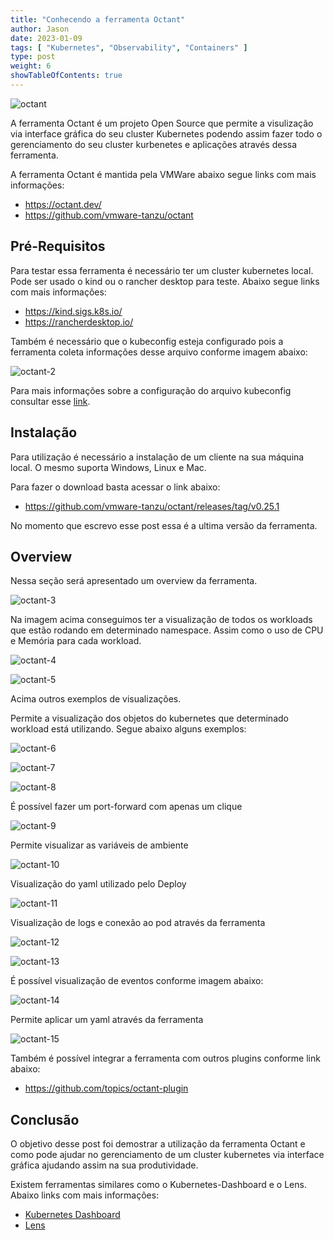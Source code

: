 ```yaml
---
title: "Conhecendo a ferramenta Octant"
author: Jason
date: 2023-01-09
tags: [ "Kubernetes", "Observability", "Containers" ]
type: post
weight: 6
showTableOfContents: true
---
```


![octant](/images/octant.jpg)

A ferramenta Octant é um projeto Open Source que permite a visulização
via interface gráfica do seu cluster Kubernetes podendo assim fazer todo
o gerenciamento do seu cluster kurbenetes e aplicações através dessa
ferramenta.

A ferramenta Octant é mantida pela VMWare abaixo segue links com mais
informações:

- https://octant.dev/
- https://github.com/vmware-tanzu/octant

## Pré-Requisitos 

Para testar essa ferramenta é necessário ter um cluster kubernetes
local. Pode ser usado o kind ou o rancher desktop para teste. Abaixo
segue links com mais informações:

- https://kind.sigs.k8s.io/
- https://rancherdesktop.io/

Também é necessário que o kubeconfig esteja configurado pois a
ferramenta coleta informações desse arquivo conforme imagem abaixo:

![octant-2](/images/octant-2.jpg)

Para mais informações sobre a configuração do arquivo kubeconfig
consultar
esse [link](https://kubernetes.io/pt-br/docs/concepts/configuration/organize-cluster-access-kubeconfig/).

## Instalação 

Para utilização é necessário a instalação de um cliente na sua máquina
local. O mesmo suporta Windows, Linux e Mac.

Para fazer o download basta acessar o link abaixo:

-  https://github.com/vmware-tanzu/octant/releases/tag/v0.25.1

No momento que escrevo esse post essa é a ultima versão da ferramenta.

## Overview 

Nessa seção será apresentado um overview da ferramenta.

![octant-3](/images/octant-3.jpg)

Na imagem acima conseguimos ter a visualização de todos os workloads que
estão rodando em determinado namespace. Assim como o uso de CPU e
Memória para cada workload.

![octant-4](/images/octant-4.jpg)

![octant-5](/images/octant-5.jpg)

Acima outros exemplos de visualizações.

Permite a visualização dos objetos do kubernetes que determinado
workload está utilizando. Segue abaixo alguns exemplos:

![octant-6](/images/octant-6.jpg)

![octant-7](/images/octant-7.jpg)

![octant-8](/images/octant-8.jpg)

É possível fazer um port-forward com apenas um clique

![octant-9](/images/octant-9.jpg)

Permite visualizar as variáveis de ambiente

![octant-10](/images/octant-10.jpg)

Visualização do yaml utilizado pelo Deploy

![octant-11](/images/octant-11.jpg)

Visualização de logs e conexão ao pod através da ferramenta

![octant-12](/images/octant-12.jpg)

![octant-13](/images/octant-13.jpg)

É possível visualização de eventos conforme imagem abaixo:

![octant-14](/images/octant-14.jpg)

Permite aplicar um yaml através da ferramenta

![octant-15](/images/octant-15.jpg)

Também é possível integrar a ferramenta com outros plugins conforme link
abaixo:

- https://github.com/topics/octant-plugin

## Conclusão 

O objetivo desse post foi demostrar a utilização da ferramenta Octant e
como pode ajudar no gerenciamento de um cluster kubernetes via interface
gráfica ajudando assim na sua produtividade.

Existem ferramentas similares como o Kubernetes-Dashboard e o Lens.
Abaixo links com mais informações:

- [Kubernetes Dashboard](https://kubernetes.io/docs/tasks/access-application-cluster/web-ui-dashboard/)
- [Lens](https://k8slens.dev/)